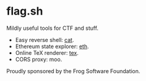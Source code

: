 # flag.sh

Mildly useful tools for CTF and stuff.

- Easy reverse shell: [cat](https://github.com/brownie-in-motion/cat).
- Ethereum state explorer: [eth](https://github.com/brownie-in-motion/eth).
- Online TeX renderer: [tex](https://github.com/ginkoid/tex).
- CORS proxy: moo.

Proudly sponsored by the Frog Software Foundation.
